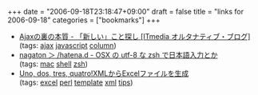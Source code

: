 +++
date = "2006-09-18T23:18:47+09:00"
draft = false
title = "links for 2006-09-18"
categories = ["bookmarks"]
+++

<ul class="delicious">
	<li>
		<div class="delicious-link"><a href="http://blogs.itmedia.co.jp/himi/2006/09/ajax_f970.html?">Ajaxの裏の本質 - 「新しい」こと探し [ITmedia オルタナティブ・ブログ]</a></div>
		<div class="delicious-tags">(tags: <a href="http://del.icio.us/nobu666/ajax">ajax</a> <a href="http://del.icio.us/nobu666/javascript">javascript</a> <a href="http://del.icio.us/nobu666/column">column</a>)</div>
	</li>
	<li>
		<div class="delicious-link"><a href="http://d.hatena.ne.jp/nagaton/20060912/1158067216">nagaton ＞ /hatena.d - OSX の utf-8 な zsh で日本語入力とか</a></div>
		<div class="delicious-tags">(tags: <a href="http://del.icio.us/nobu666/mac">mac</a> <a href="http://del.icio.us/nobu666/shell">shell</a> <a href="http://del.icio.us/nobu666/zsh">zsh</a>)</div>
	</li>
	<li>
		<div class="delicious-link"><a href="http://blog.33rpm.jp/excel-template-tt.html">Uno, dos, tres, quatro!XMLからExcelファイルを生成</a></div>
		<div class="delicious-tags">(tags: <a href="http://del.icio.us/nobu666/excel">excel</a> <a href="http://del.icio.us/nobu666/perl">perl</a> <a href="http://del.icio.us/nobu666/template">template</a> <a href="http://del.icio.us/nobu666/xml">xml</a> <a href="http://del.icio.us/nobu666/tips">tips</a>)</div>
	</li>
</ul>
